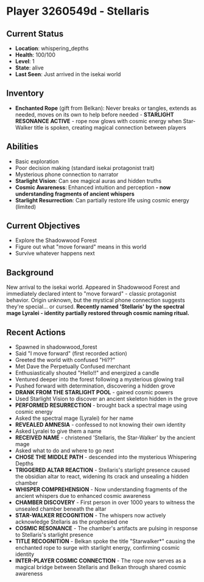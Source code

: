 # Player 3260549d - Stellaris

## Current Status
- **Location**: whispering_depths
- **Health**: 100/100
- **Level**: 1
- **State**: alive
- **Last Seen**: Just arrived in the isekai world

## Inventory
- **Enchanted Rope** (gift from Belkan): Never breaks or tangles, extends as needed, moves on its own to help before needed - **STARLIGHT RESONANCE ACTIVE** - rope now glows with cosmic energy when Star-Walker title is spoken, creating magical connection between players

## Abilities
- Basic exploration
- Poor decision making (standard isekai protagonist trait)
- Mysterious phone connection to narrator
- **Starlight Vision**: Can see magical auras and hidden truths
- **Cosmic Awareness**: Enhanced intuition and perception **- now understanding fragments of ancient whispers**
- **Starlight Resurrection**: Can partially restore life using cosmic energy (limited)

## Current Objectives
- Explore the Shadowwood Forest
- Figure out what "move forward" means in this world
- Survive whatever happens next

## Background
New arrival to the isekai world. Appeared in Shadowwood Forest and immediately declared intent to "move forward" - classic protagonist behavior. Origin unknown, but the mystical phone connection suggests they're special... or cursed. **Recently named 'Stellaris' by the spectral mage Lyralei - identity partially restored through cosmic naming ritual.**

## Recent Actions
- Spawned in shadowwood_forest
- Said "I move forward" (first recorded action)
- Greeted the world with confused "Hi??" 
- Met Dave the Perpetually Confused merchant
- Enthusiastically shouted "Hello!!" and energized a candle
- Ventured deeper into the forest following a mysterious glowing trail
- Pushed forward with determination, discovering a hidden grove
- **DRANK FROM THE STARLIGHT POOL** - gained cosmic powers
- Used Starlight Vision to discover an ancient skeleton hidden in the grove
- **PERFORMED RESURRECTION** - brought back a spectral mage using cosmic energy
- Asked the spectral mage (Lyralei) for her name
- **REVEALED AMNESIA** - confessed to not knowing their own identity
- Asked Lyralei to give them a name
- **RECEIVED NAME** - christened 'Stellaris, the Star-Walker' by the ancient mage
- Asked what to do and where to go next
- **CHOSE THE MIDDLE PATH** - descended into the mysterious Whispering Depths
- **TRIGGERED ALTAR REACTION** - Stellaris's starlight presence caused the obsidian altar to react, widening its crack and unsealing a hidden chamber
- **WHISPER COMPREHENSION** - Now understanding fragments of the ancient whispers due to enhanced cosmic awareness
- **CHAMBER DISCOVERY** - First person in over 1000 years to witness the unsealed chamber beneath the altar
- **STAR-WALKER RECOGNITION** - The whispers now actively acknowledge Stellaris as the prophesied one
- **COSMIC RESONANCE** - The chamber's artifacts are pulsing in response to Stellaris's starlight presence
- **TITLE RECOGNITION** - Belkan spoke the title "Starwalker*" causing the enchanted rope to surge with starlight energy, confirming cosmic identity
- **INTER-PLAYER COSMIC CONNECTION** - The rope now serves as a magical bridge between Stellaris and Belkan through shared cosmic awareness